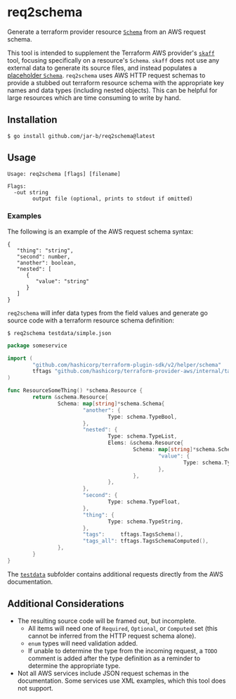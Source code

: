 # req2schema

Generate a terraform provider resource [`Schema`](https://pkg.go.dev/github.com/hashicorp/terraform-plugin-sdk/v2/helper/schema#Schema) 
from an AWS request schema.

This tool is intended to supplement the Terraform AWS provider's
[`skaff`](https://github.com/hashicorp/terraform-provider-aws/tree/main/skaff) tool,
focusing specifically on a resource's `Schema`. `skaff` does not use any external
data to generate its source files, and instead populates a 
[placeholder `Schema`](https://github.com/hashicorp/terraform-provider-aws/blob/v4.38.0/skaff/resource/resource.tmpl#L119-L191).
`req2schema` uses AWS HTTP request schemas to provide a stubbed out terraform resource
schema with the appropriate key names and data types (including nested objects). This 
can be helpful for large resources which are time consuming to write by hand.

## Installation

```console
$ go install github.com/jar-b/req2schema@latest
```

## Usage

```
Usage: req2schema [flags] [filename]

Flags:
  -out string
        output file (optional, prints to stdout if omitted)
```

### Examples

The following is an example of the AWS request schema syntax:

```
{
   "thing": "string",
   "second": number,
   "another": boolean,
   "nested": [
      {
         "value": "string"
      }
   ]
}
```

`req2schema` will infer data types from the field values and generate go source code with a 
terraform resource schema definition:

```console
$ req2schema testdata/simple.json
```

```go
package someservice

import (
        "github.com/hashicorp/terraform-plugin-sdk/v2/helper/schema"
        tftags "github.com/hashicorp/terraform-provider-aws/internal/tags"
)

func ResourceSomeThing() *schema.Resource {
        return &schema.Resource{
                Schema: map[string]*schema.Schema{
                        "another": {
                                Type: schema.TypeBool,
                        },
                        "nested": {
                                Type: schema.TypeList,
                                Elems: &schema.Resource{
                                        Schema: map[string]*schema.Schema{
                                                "value": {
                                                        Type: schema.TypeString,
                                                },
                                        },
                                },
                        },
                        "second": {
                                Type: schema.TypeFloat,
                        },
                        "thing": {
                                Type: schema.TypeString,
                        },
                        "tags":     tftags.TagsSchema(),
                        "tags_all": tftags.TagsSchemaComputed(),
                },
        }
}

```

The [`testdata`](testdata/) subfolder contains additional requests directly from the 
AWS documentation.

## Additional Considerations

- The resulting source code will be framed out, but incomplete.
  - All items will need one of `Required`, `Optional`, or `Computed` set (this cannot be
  inferred from the HTTP request schema alone).
  - `enum` types will need validation added.
  - If unable to determine the type from the incoming request, a `TODO` comment is added
  after the type definition as a reminder to determine the appropriate type.
- Not all AWS services include JSON request schemas in the documentation. Some services
use XML examples, which this tool does not support.
